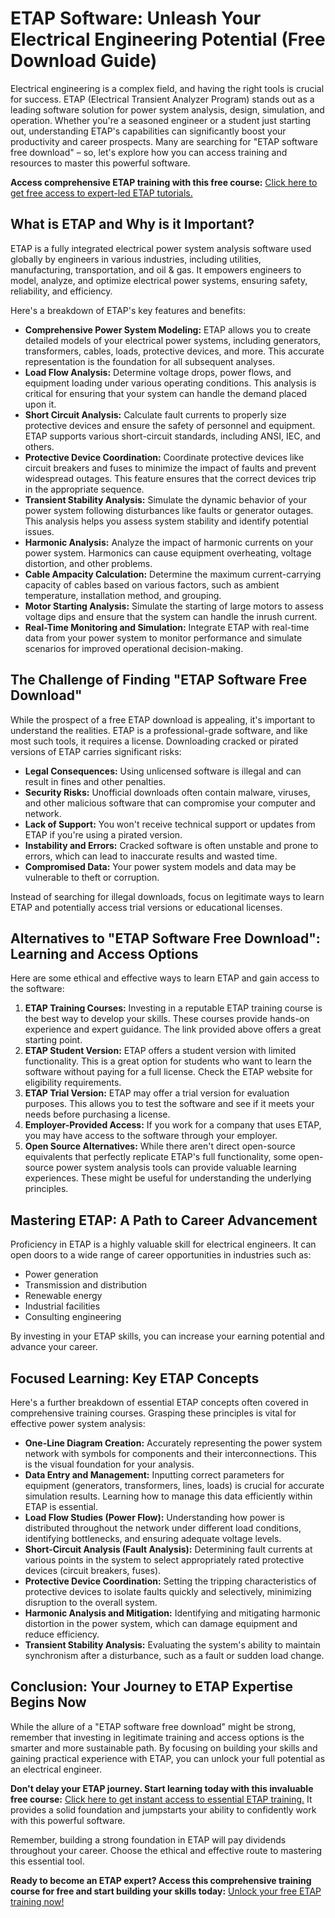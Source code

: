 # ETAP Software: Unleash Your Electrical Engineering Potential (Free Download Guide)

Electrical engineering is a complex field, and having the right tools is crucial for success. ETAP (Electrical Transient Analyzer Program) stands out as a leading software solution for power system analysis, design, simulation, and operation. Whether you're a seasoned engineer or a student just starting out, understanding ETAP's capabilities can significantly boost your productivity and career prospects. Many are searching for "ETAP software free download" – so, let's explore how you can access training and resources to master this powerful software.

**Access comprehensive ETAP training with this free course:** [Click here to get free access to expert-led ETAP tutorials.](https://udemywork.com/etap-software-free-download)

## What is ETAP and Why is it Important?

ETAP is a fully integrated electrical power system analysis software used globally by engineers in various industries, including utilities, manufacturing, transportation, and oil & gas. It empowers engineers to model, analyze, and optimize electrical power systems, ensuring safety, reliability, and efficiency.

Here's a breakdown of ETAP's key features and benefits:

*   **Comprehensive Power System Modeling:** ETAP allows you to create detailed models of your electrical power systems, including generators, transformers, cables, loads, protective devices, and more. This accurate representation is the foundation for all subsequent analyses.
*   **Load Flow Analysis:** Determine voltage drops, power flows, and equipment loading under various operating conditions. This analysis is critical for ensuring that your system can handle the demand placed upon it.
*   **Short Circuit Analysis:** Calculate fault currents to properly size protective devices and ensure the safety of personnel and equipment. ETAP supports various short-circuit standards, including ANSI, IEC, and others.
*   **Protective Device Coordination:** Coordinate protective devices like circuit breakers and fuses to minimize the impact of faults and prevent widespread outages. This feature ensures that the correct devices trip in the appropriate sequence.
*   **Transient Stability Analysis:** Simulate the dynamic behavior of your power system following disturbances like faults or generator outages. This analysis helps you assess system stability and identify potential issues.
*   **Harmonic Analysis:** Analyze the impact of harmonic currents on your power system. Harmonics can cause equipment overheating, voltage distortion, and other problems.
*   **Cable Ampacity Calculation:** Determine the maximum current-carrying capacity of cables based on various factors, such as ambient temperature, installation method, and grouping.
*   **Motor Starting Analysis:** Simulate the starting of large motors to assess voltage dips and ensure that the system can handle the inrush current.
*   **Real-Time Monitoring and Simulation:** Integrate ETAP with real-time data from your power system to monitor performance and simulate scenarios for improved operational decision-making.

## The Challenge of Finding "ETAP Software Free Download"

While the prospect of a free ETAP download is appealing, it's important to understand the realities. ETAP is a professional-grade software, and like most such tools, it requires a license. Downloading cracked or pirated versions of ETAP carries significant risks:

*   **Legal Consequences:** Using unlicensed software is illegal and can result in fines and other penalties.
*   **Security Risks:** Unofficial downloads often contain malware, viruses, and other malicious software that can compromise your computer and network.
*   **Lack of Support:** You won't receive technical support or updates from ETAP if you're using a pirated version.
*   **Instability and Errors:** Cracked software is often unstable and prone to errors, which can lead to inaccurate results and wasted time.
*   **Compromised Data:** Your power system models and data may be vulnerable to theft or corruption.

Instead of searching for illegal downloads, focus on legitimate ways to learn ETAP and potentially access trial versions or educational licenses.

## Alternatives to "ETAP Software Free Download": Learning and Access Options

Here are some ethical and effective ways to learn ETAP and gain access to the software:

1.  **ETAP Training Courses:** Investing in a reputable ETAP training course is the best way to develop your skills. These courses provide hands-on experience and expert guidance. The link provided above offers a great starting point.
2.  **ETAP Student Version:** ETAP offers a student version with limited functionality. This is a great option for students who want to learn the software without paying for a full license. Check the ETAP website for eligibility requirements.
3.  **ETAP Trial Version:** ETAP may offer a trial version for evaluation purposes. This allows you to test the software and see if it meets your needs before purchasing a license.
4.  **Employer-Provided Access:** If you work for a company that uses ETAP, you may have access to the software through your employer.
5.  **Open Source Alternatives:** While there aren't direct open-source equivalents that perfectly replicate ETAP's full functionality, some open-source power system analysis tools can provide valuable learning experiences.  These might be useful for understanding the underlying principles.

## Mastering ETAP: A Path to Career Advancement

Proficiency in ETAP is a highly valuable skill for electrical engineers. It can open doors to a wide range of career opportunities in industries such as:

*   Power generation
*   Transmission and distribution
*   Renewable energy
*   Industrial facilities
*   Consulting engineering

By investing in your ETAP skills, you can increase your earning potential and advance your career.

## Focused Learning: Key ETAP Concepts

Here's a further breakdown of essential ETAP concepts often covered in comprehensive training courses. Grasping these principles is vital for effective power system analysis:

*   **One-Line Diagram Creation:** Accurately representing the power system network with symbols for components and their interconnections.  This is the visual foundation for your analysis.
*   **Data Entry and Management:**  Inputting correct parameters for equipment (generators, transformers, lines, loads) is crucial for accurate simulation results. Learning how to manage this data efficiently within ETAP is essential.
*   **Load Flow Studies (Power Flow):** Understanding how power is distributed throughout the network under different load conditions, identifying bottlenecks, and ensuring adequate voltage levels.
*   **Short-Circuit Analysis (Fault Analysis):** Determining fault currents at various points in the system to select appropriately rated protective devices (circuit breakers, fuses).
*   **Protective Device Coordination:**  Setting the tripping characteristics of protective devices to isolate faults quickly and selectively, minimizing disruption to the overall system.
*   **Harmonic Analysis and Mitigation:** Identifying and mitigating harmonic distortion in the power system, which can damage equipment and reduce efficiency.
*   **Transient Stability Analysis:** Evaluating the system's ability to maintain synchronism after a disturbance, such as a fault or sudden load change.

## Conclusion: Your Journey to ETAP Expertise Begins Now

While the allure of a "ETAP software free download" might be strong, remember that investing in legitimate training and access options is the smarter and more sustainable path. By focusing on building your skills and gaining practical experience with ETAP, you can unlock your full potential as an electrical engineer.

**Don't delay your ETAP journey. Start learning today with this invaluable free course:** [Click here to get instant access to essential ETAP training.](https://udemywork.com/etap-software-free-download) It provides a solid foundation and jumpstarts your ability to confidently work with this powerful software.

Remember, building a strong foundation in ETAP will pay dividends throughout your career. Choose the ethical and effective route to mastering this essential tool.

**Ready to become an ETAP expert? Access this comprehensive training course for free and start building your skills today:** [Unlock your free ETAP training now!](https://udemywork.com/etap-software-free-download)
